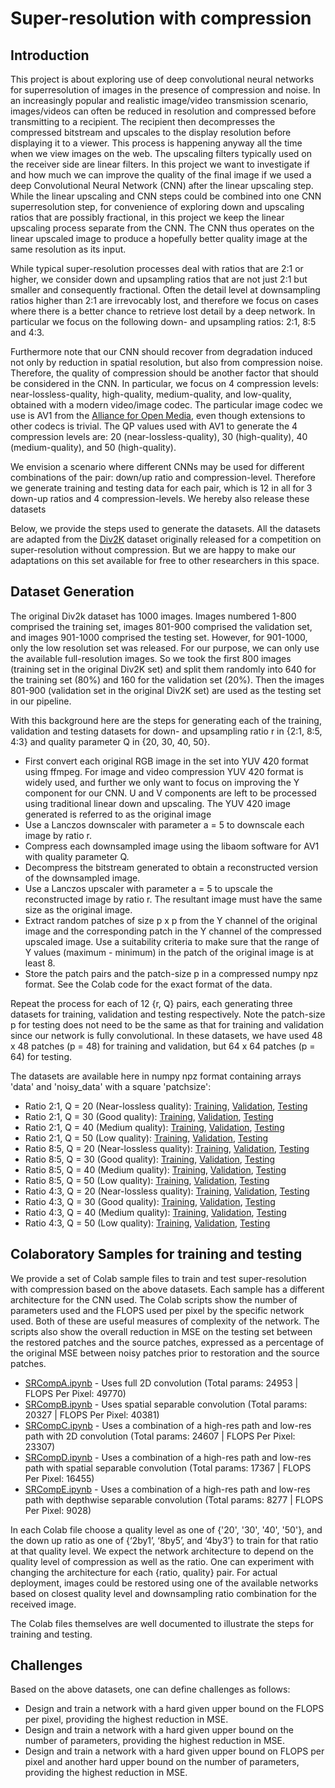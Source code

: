 # Super-resolution with compression
## Introduction
This project is about exploring use of deep convolutional neural networks for superresolution of images in the presence of compression and noise. In an increasingly popular and realistic image/video transmission scenario, images/videos can often be reduced in resolution and compressed before transmitting to a recipient. The recipient then decompresses the compressed bitstream and upscales to the display resolution before displaying it to a viewer. This process is happening anyway all the time when we view images on the web. The upscaling filters typically used on the receiver side are linear filters. In this project we want to investigate if and how much we can improve the quality of the final image if we used a deep Convolutional Neural Network (CNN) after the linear upscaling step. While the linear upscaling and CNN steps could be combined into one CNN superresolution step, for convenience of exploring down and upscaling ratios that are possibly fractional, in this project we keep the linear upscaling process separate from the CNN. The CNN thus operates on the linear upscaled image to produce a hopefully better quality image at the same resolution as its input.

While typical super-resolution processes deal with ratios that are 2:1 or higher, we consider down and upsampling ratios that are not just 2:1 but smaller and consequently fractional. Often the detail level at downsampling ratios higher than 2:1 are irrevocably lost, and therefore we focus on cases where there is a better chance to retrieve lost detail by a deep network. In particular we focus on the following down- and upsampling ratios: 2:1, 8:5 and 4:3.

Furthermore note that our CNN should recover from degradation induced not only by reduction in spatial resolution, but also from compression noise. Therefore, the quality of compression should be another factor that should be considered in the CNN. In particular, we focus on 4 compression levels: near-lossless-quality, high-quality, medium-quality, and low-quality, obtained with a modern video/image codec. The particular image codec we use is AV1 from the [Alliance for Open Media](https://aomedia.org/), even though extensions to other codecs is trivial. The QP values used with AV1 to generate the 4 compression levels are: 20 (near-lossless-quality), 30 (high-quality), 40 (medium-quality), and 50 (high-quality).

We envision a scenario where different CNNs may be used for different combinations of the pair: down/up ratio and compression-level. Therefore we generate training and testing data for each pair, which is 12 in all for 3 down-up ratios and 4 compression-levels. We hereby also release these datasets

Below, we provide the steps used to generate the datasets. All the datasets are adapted from the [Div2K](https://data.vision.ee.ethz.ch/cvl/DIV2K/) dataset originally released for a competition on super-resolution without compression. But we are happy to make our adaptations on this set available for free to other researchers in this space.
## Dataset Generation
The original Div2k dataset has 1000 images. Images numbered 1-800 comprised the training set, images 801-900 comprised the validation set, and images 901-1000 comprised the testing set. However, for 901-1000, only the low resolution set was released. For our purpose, we can only use the available full-resolution images. So we took the first 800 images (training set in the original Div2K set) and split them randomly into 640 for the training set (80%) and 160 for the validation set (20%). Then the images 801-900 (validation set in the original Div2K set) are used as the testing set in our pipeline. 

With this background here are the steps for generating each of the training, validation and testing datasets for down- and upsampling ratio r in {2:1, 8:5, 4:3} and quality parameter Q in {20, 30, 40, 50}.

* First convert each original RGB image in the set into YUV 420 format using ffmpeg. For image and video compression YUV 420 format is widely used, and further we only want to focus on improving the Y component for our CNN. U and V components are left to be processed using traditional linear down and upscaling. The YUV 420 image generated is referred to as the original image
* Use a Lanczos downscaler with parameter a = 5 to downscale each image by ratio r.
* Compress each downsampled image using the libaom software for AV1 with quality parameter Q.
* Decompress the bitstream generated to obtain a reconstructed version of the downsampled image.
* Use a Lanczos upscaler with parameter a = 5 to upscale the reconstructed image by ratio r. The resultant image must have the same size as the original image.
* Extract random patches of size p x p from the Y channel of the original image and the corresponding patch in the Y channel of the compressed upscaled image. Use a suitability criteria to make sure that the range of Y values (maximum - minimum) in the patch of the original image is at least 8.
* Store the patch pairs and the patch-size p in a compressed numpy npz format. See the Colab code for the exact format of the data.

Repeat the process for each of 12 {r, Q} pairs, each generating three datasets for training, validation and testing respectively. Note the patch-size p for testing does not need to be the same as that for training and validation since our network is fully convolutional. In these datasets, we have used 48 x 48 patches (p = 48) for training and validation, but 64 x 64 patches (p = 64) for testing. 

The datasets are available here in numpy npz format containing arrays 'data' and 'noisy_data' with a square 'patchsize':
* Ratio 2:1, Q = 20 (Near-lossless quality): [Training](https://storage.googleapis.com/srcompdata/Ratio_2by1/DIV2K_train_2by1_20_48x48.npz), [Validation](https://storage.googleapis.com/srcompdata/Ratio_2by1/DIV2K_valid_2by1_20_48x48.npz), [Testing](https://storage.googleapis.com/srcompdata/Ratio_2by1/DIV2K_test_2by1_20_64x64.npz)
* Ratio 2:1, Q = 30 (Good quality): [Training](https://storage.googleapis.com/srcompdata/Ratio_2by1/DIV2K_train_2by1_30_48x48.npz), [Validation](https://storage.googleapis.com/srcompdata/Ratio_2by1/DIV2K_valid_2by1_30_48x48.npz), [Testing](https://storage.googleapis.com/srcompdata/Ratio_2by1/DIV2K_test_2by1_30_64x64.npz)
* Ratio 2:1, Q = 40 (Medium quality): [Training](https://storage.googleapis.com/srcompdata/Ratio_2by1/DIV2K_train_2by1_40_48x48.npz), [Validation](https://storage.googleapis.com/srcompdata/Ratio_2by1/DIV2K_valid_2by1_40_48x48.npz), [Testing](https://storage.googleapis.com/srcompdata/Ratio_2by1/DIV2K_test_2by1_40_64x64.npz)
* Ratio 2:1, Q = 50 (Low quality): [Training](https://storage.googleapis.com/srcompdata/Ratio_2by1/DIV2K_train_2by1_50_48x48.npz), [Validation](https://storage.googleapis.com/srcompdata/Ratio_2by1/DIV2K_valid_2by1_50_48x48.npz), [Testing](https://storage.googleapis.com/srcompdata/Ratio_2by1/DIV2K_test_2by1_50_64x64.npz)
* Ratio 8:5, Q = 20 (Near-lossless quality): [Training](https://storage.googleapis.com/srcompdata/Ratio_8by5/DIV2K_train_8by5_20_48x48.npz), [Validation](https://storage.googleapis.com/srcompdata/Ratio_8by5/DIV2K_valid_8by5_20_48x48.npz), [Testing](https://storage.googleapis.com/srcompdata/Ratio_8by5/DIV2K_test_8by5_20_64x64.npz)
* Ratio 8:5, Q = 30 (Good quality): [Training](https://storage.googleapis.com/srcompdata/Ratio_8by5/DIV2K_train_8by5_30_48x48.npz), [Validation](https://storage.googleapis.com/srcompdata/Ratio_8by5/DIV2K_valid_8by5_30_48x48.npz), [Testing](https://storage.googleapis.com/srcompdata/Ratio_8by5/DIV2K_test_8by5_30_64x64.npz)
* Ratio 8:5, Q = 40 (Medium quality): [Training](https://storage.googleapis.com/srcompdata/Ratio_8by5/DIV2K_train_8by5_40_48x48.npz), [Validation](https://storage.googleapis.com/srcompdata/Ratio_8by5/DIV2K_valid_8by5_40_48x48.npz), [Testing](https://storage.googleapis.com/srcompdata/Ratio_8by5/DIV2K_test_8by5_40_64x64.npz)
* Ratio 8:5, Q = 50 (Low quality): [Training](https://storage.googleapis.com/srcompdata/Ratio_8by5/DIV2K_train_8by5_50_48x48.npz), [Validation](https://storage.googleapis.com/srcompdata/Ratio_8by5/DIV2K_valid_8by5_50_48x48.npz), [Testing](https://storage.googleapis.com/srcompdata/Ratio_8by5/DIV2K_test_8by5_50_64x64.npz)
* Ratio 4:3, Q = 20 (Near-lossless quality): [Training](https://storage.googleapis.com/srcompdata/Ratio_4by3/DIV2K_train_4by3_20_48x48.npz), [Validation](https://storage.googleapis.com/srcompdata/Ratio_4by3/DIV2K_valid_4by3_20_48x48.npz), [Testing](https://storage.googleapis.com/srcompdata/Ratio_4by3/DIV2K_test_4by3_20_64x64.npz)
* Ratio 4:3, Q = 30 (Good quality): [Training](https://storage.googleapis.com/srcompdata/Ratio_4by3/DIV2K_train_4by3_30_48x48.npz), [Validation](https://storage.googleapis.com/srcompdata/Ratio_4by3/DIV2K_valid_4by3_30_48x48.npz), [Testing](https://storage.googleapis.com/srcompdata/Ratio_4by3/DIV2K_test_4by3_30_64x64.npz)
* Ratio 4:3, Q = 40 (Medium quality): [Training](https://storage.googleapis.com/srcompdata/Ratio_4by3/DIV2K_train_4by3_40_48x48.npz), [Validation](https://storage.googleapis.com/srcompdata/Ratio_4by3/DIV2K_valid_4by3_40_48x48.npz), [Testing](https://storage.googleapis.com/srcompdata/Ratio_4by3/DIV2K_test_4by3_40_64x64.npz)
* Ratio 4:3, Q = 50 (Low quality): [Training](https://storage.googleapis.com/srcompdata/Ratio_4by3/DIV2K_train_4by3_50_48x48.npz), [Validation](https://storage.googleapis.com/srcompdata/Ratio_4by3/DIV2K_valid_4by3_50_48x48.npz), [Testing](https://storage.googleapis.com/srcompdata/Ratio_4by3/DIV2K_test_4by3_50_64x64.npz)

## Colaboratory Samples for training and testing
We provide a set of Colab sample files to train and test super-resolution with compression based on the above datasets. Each sample has a different architecture for the CNN used. The Colab scripts show the number of parameters used and the FLOPS used per pixel by the specific network used. Both of these are useful measures of complexity of the network. The scripts also show the overall reduction in MSE on the testing set between the restored patches and the source patches, expressed as a percentage of the original MSE between noisy patches prior to restoration and the source patches.

* [SRCompA.ipynb](https://github.com/Shuvam1024/compsr/blob/main/SRCompA.ipynb) - Uses full 2D convolution (Total params: 24953 | FLOPS Per Pixel: 49770)
* [SRCompB.ipynb](https://github.com/Shuvam1024/compsr/blob/main/SRCompB.ipynb) - Uses spatial separable convolution (Total params: 20327 | FLOPS Per Pixel: 40381)
* [SRCompC.ipynb](https://github.com/Shuvam1024/compsr/blob/main/SRCompC.ipynb) - Uses a combination of a high-res path and low-res path with 2D convolution  (Total params: 24607 | FLOPS Per Pixel: 23307)
* [SRCompD.ipynb](https://github.com/Shuvam1024/compsr/blob/main/SRCompD.ipynb) - Uses a combination of a high-res path and low-res path with spatial separable convolution (Total params: 17367 | FLOPS Per Pixel: 16455)
* [SRCompE.ipynb](https://github.com/Shuvam1024/compsr/blob/main/SRCompE.ipynb) - Uses a combination of a high-res path and low-res path with depthwise separable convolution (Total params: 8277 | FLOPS Per Pixel: 9028)

In each Colab file choose a quality level as one of {'20', '30', '40', '50'}, and the down up ratio as one of {‘2by1’, ‘8by5’, and ‘4by3’} to train for that ratio at that quality level. We expect the network architecture to depend on the quality level of compression as well as the ratio. One can experiment with changing the architecture for each {ratio, quality} pair. For actual deployment, images could be restored using one of the available networks based on closest quality level and downsampling ratio combination for the received image.

The Colab files themselves are well documented to illustrate the steps for training and testing. 

## Challenges
 Based on the above datasets, one can define challenges as follows:
* Design and train a network with a hard given upper bound on the FLOPS per pixel, providing the highest reduction in MSE.
* Design and train a network with a hard given upper bound on the number of parameters, providing the highest reduction in MSE.
* Design and train a network with a hard given upper bound on FLOPS per pixel and another hard upper bound on the number of parameters, providing the highest reduction in MSE.
